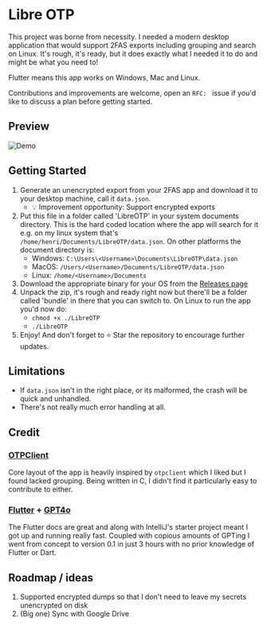 # Libre OTP

This project was borne from necessity. I needed a modern desktop application that would support 2FAS exports including grouping and search on Linux. It's rough, it's ready, but it does exactly what I needed it to do and might be what you need to!

Flutter means this app works on Windows, Mac and Linux.

Contributions and improvements are welcome, open an `RFC: ` issue if you'd like to discuss a plan before getting started.

## Preview
![Demo](https://github.com/user-attachments/assets/50da63f7-44af-472d-853c-1fdb60892a5e)

## Getting Started

1. Generate an unencrypted export from your 2FAS app and download it to your desktop machine, call it `data.json`. 
   - :bulb: Improvement opportunity: Support encrypted exports
2. Put this file in a folder called 'LibreOTP' in your system documents directory. This is the hard coded location where the app will search for it e.g. on my linux system that's `/home/henri/Documents/LibreOTP/data.json`. On other platforms the document directory is:
   - Windows: `C:\Users\<Username>\Documents\LibreOTP\data.json`
   - MacOS: `/Users/<Username>/Documents/LibreOTP/data.json`
   - Linux: `/home/<Username>/Documents`
3. Download the appropriate binary for your OS from the [Releases page](https://github.com/henricook/libreotp/releases)
4. Unpack the zip, it's rough and ready right now but there'll be a folder called 'bundle' in there that you can switch to. On Linux to run the app you'd now do:
   - `chmod +x ./LibreOTP`
   - `./LibreOTP`
5. Enjoy! And don't forget to :star: Star the repository to encourage further updates. 

## Limitations
- If `data.json` isn't in the right place, or its malformed, the crash will be quick and unhandled.
- There's not really much error handling at all.

## Credit

### [OTPClient](https://github.com/paolostivanin/OTPClient)

Core layout of the app is heavily inspired by `otpclient` which I liked but I found lacked grouping. Being written in C, I didn't find it particularly easy to contribute to either. 

### [Flutter](https://github.com/flutter/flutter) + [GPT4o](https://chat.openai.com)

The Flutter docs are great and along with IntelliJ's starter project meant I got up and running really fast. Coupled with copious amounts of GPTing I went from concept to version 0.1 in just 3 hours with no prior knowledge of Flutter or Dart.

## Roadmap / ideas

1. Supported encrypted dumps so that I don't need to leave my secrets unencrypted on disk
2. (Big one) Sync with Google Drive
